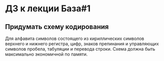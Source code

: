 # ДЗ к лекции База#1

## Придумать схему кодирования

Для алфавита символов состоящего из кириллических символов верхнего и нижнего регистра, цифр,
знаков препинания и управляющих символов пробела, табуляции и перевода строки.
Схема должна быть максимально экономичной по памяти.
